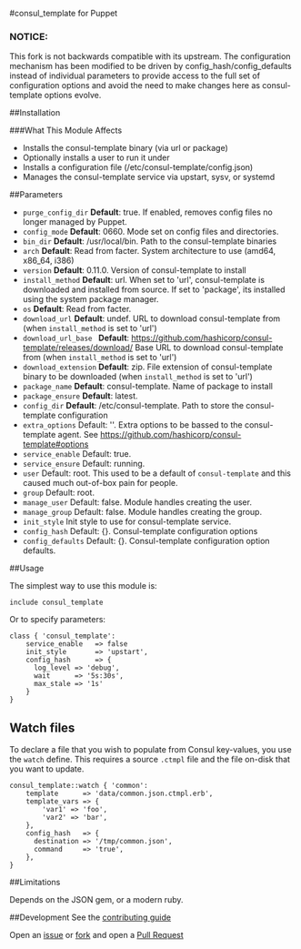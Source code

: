 #consul_template for Puppet

### NOTICE:

This fork is not backwards compatible with its upstream. The configuration
mechanism has been modified to be driven by config_hash/config_defaults instead
of individual parameters to provide access to the full set of configuration
options and avoid the need to make changes here as consul-template options
evolve.

##Installation

###What This Module Affects

* Installs the consul-template binary (via url or package)
* Optionally installs a user to run it under
* Installs a configuration file (/etc/consul-template/config.json)
* Manages the consul-template service via upstart, sysv, or systemd


##Parameters

- `purge_config_dir` **Default**: true. If enabled, removes config files no longer managed by Puppet.
- `config_mode` **Default**: 0660. Mode set on config files and directories.
- `bin_dir` **Default**: /usr/local/bin. Path to the consul-template binaries
- `arch` **Default**: Read from facter. System architecture to use (amd64, x86_64, i386)
- `version` **Default**: 0.11.0. Version of consul-template to install
- `install_method` **Default**: url. When set to 'url', consul-template is downloaded and installed from source. If
set to 'package', its installed using the system package manager.
- `os` **Default**: Read from facter.
- `download_url` **Default**: undef. URL to download consul-template from (when `install_method` is set to 'url')
- `download_url_base ` **Default**: https://github.com/hashicorp/consul-template/releases/download/ Base URL to download consul-template from (when `install_method` is set to 'url')
- `download_extension` **Default**: zip. File extension of consul-template binary to be downloaded (when `install_method` is set to 'url')
- `package_name` **Default**: consul-template. Name of package to install
- `package_ensure` **Default**: latest.
- `config_dir` **Default**: /etc/consul-template. Path to store the consul-template configuration
- `extra_options` Default: ''. Extra options to be bassed to the consul-template agent. See https://github.com/hashicorp/consul-template#options
- `service_enable` Default: true.
- `service_ensure` Default: running.
- `user` Default: root. This used to be a default of `consul-template` and this caused much out-of-box pain for people.
- `group` Default: root.
- `manage_user` Default: false. Module handles creating the user.
- `manage_group` Default: false. Module handles creating the group.
- `init_style` Init style to use for consul-template service.
- `config_hash` Default: {}. Consul-template configuration options
- `config_defaults` Default: {}. Consul-template configuration option defaults.



##Usage

The simplest way to use this module is:
```puppet
include consul_template
```

Or to specify parameters:
```puppet
class { 'consul_template':
    service_enable   => false
    init_style       => 'upstart',
    config_hash      => {
      log_level => 'debug',
      wait      => '5s:30s',
      max_stale => '1s'
    }
}
```

## Watch files

To declare a file that you wish to populate from Consul key-values, you use the
`watch` define. This requires a source `.ctmpl` file and the file on-disk
that you want to update.

```puppet
consul_template::watch { 'common':
    template      => 'data/common.json.ctmpl.erb',
    template_vars => {
        'var1' => 'foo',
        'var2' => 'bar',
    },
    config_hash   => {
      destination => '/tmp/common.json',
      command     => 'true',
    },
}
```

##Limitations

Depends on the JSON gem, or a modern ruby.

##Development
See the [contributing guide](CONTRIBUTING.md)

Open an [issue](https://github.com/gdhbashton/puppet-consul_template/issues) or
[fork](https://github.com/gdhbashton/puppet-consul_template/fork) and open a
[Pull Request](https://github.com/gdhbashton/puppet-consul_template/pulls)
